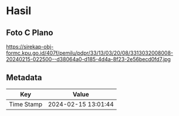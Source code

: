 # Hasil

## Foto C Plano

https://sirekap-obj-formc.kpu.go.id/407f/pemilu/pdpr/33/13/03/20/08/3313032008008-20240215-022500--d38064a0-d185-4d4a-8f23-2e56becd0fd7.jpg


## Metadata

| Key        | Value               |
| ---------- | ------------------- |
| Time Stamp | 2024-02-15 13:01:44 |




